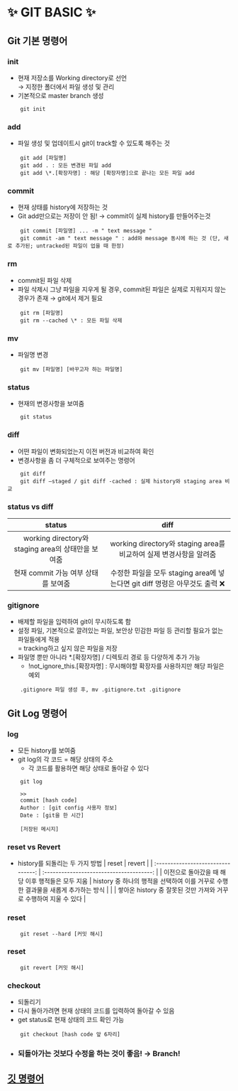 # ✨ GIT BASIC ✨

## **Git 기본 명령어**

### **init**

- 현재 저장소를 Working directory로 선언
  <br> &rarr; 지정한 폴더에서 파일 생성 및 관리
- 기본적으로 master branch 생성

```
    git init
```

### **add**

- 파일 생성 및 업데이트시 git이 track할 수 있도록 해주는 것

```
    git add [파일명]
    git add . : 모든 변경된 파일 add
    git add \*.[확장자명] : 해당 [확장자명]으로 끝나는 모든 파일 add
```

### **commit**

- 현재 상태를 history에 저장하는 것
- Git add만으로는 저장이 안 됨!
  &rarr; commit이 실제 history를 만들어주는것

```
    git commit [파일명] ... -m " text message "
    git commit -am " text message " : add와 message 동시에 하는 것 (단, 새로 추가된; untracked된 파일이 업을 때 한정)
```

### **rm**

- commit된 파일 삭제
- 파일 삭제시 그냥 파일을 지우게 될 경우, commit된 파일은 실제로 지워지지 않는 경우가 존재 &rarr; git에서 제거 필요

```
    git rm [파일명]
    git rm --cached \* : 모든 파일 삭제
```

### **mv**

- 파일명 변경

```
    git mv [파일명] [바꾸고자 하는 파일명]
```

### **status**

- 현재의 변경사항을 보여줌

```
    git status
```

### **diff**

- 어떤 파일이 변화되었는지 이전 버전과 비교하여 확인
- 변경사항을 좀 더 구체적으로 보여주는 명령어

```
    git diff
    git diff –staged / git diff -cached : 실제 history와 staging area 비교
```

### **status vs diff**

|                       status                       |                                    diff                                     |
| :------------------------------------------------: | :-------------------------------------------------------------------------: |
| working directory와 staging area의 상태만을 보여줌 |     working directory와 staging area를 비교하여 실제 변경사항을 알려줌      |
|        현재 commit 가능 여부 상태를 보여줌         | 수정한 파일을 모두 staging area에 넣는다면 git diff 명령은 아무것도 출력 ❌ |

### **gitignore**

- 배제할 파일을 입력하여 git이 무시하도록 함
- 설정 파일, 기본적으로 깔려있는 파일, 보안상 민감한 파일 등 관리할 필요가 없는 파일들에게 적용 <br>
  = tracking하고 싶지 않은 파일을 저장
- 파일명 뿐만 아니라 \*.[확장자명] / 디렉토리 경로 등 다양하게 추가 가능
  - !not_ignore_this.[확장자명] : 무시해야할 확장자를 사용하지만 해당 파일은 예외

```
    .gitignore 파일 생성 후, mv .gitignore.txt .gitignore
```

## **Git Log 명령어**

### **log**

- 모든 history를 보여줌
- git log의 각 코드 = 해당 상태의 주소
  - 각 코드를 활용하면 해당 상태로 돌아갈 수 있다

```
    git log

    >>
    commit [hash code]
    Author : [git config 사용자 정보]
    Date : [git을 한 시간]

    [저장된 메시지]
```

### **reset vs Revert**

- history를 되돌리는 두 가지 방법
  | reset | revert |
  | :--------------------------------: | :--------------------------------------: |
  | 이전으로 돌아갔을 때 해당 이후 행적들은 모두 지움 | history 중 하나의 행적을 선택하여 이를 거꾸로 수행한 결과물을 새롭게 추가하는 방식 |
  | | 쌓아온 history 중 잘못된 것만 가져와 거꾸로 수행하여 지울 수 있다 |

### **reset**

```
    git reset --hard [커밋 해시]
```

### **reset**

```
    git revert [커밋 해시]
```

### **checkout**

- 되돌리기
- 다시 돌아가려면 현재 상태의 코드를 입력하여 돌아갈 수 있음
- get status로 현재 상태의 코드 확인 가능

```
    git checkout [hash code 앞 6자리]
```

- ### 되돌아가는 것보다 수정을 하는 것이 좋음! &rarr; Branch!

## **[깃 명령어](https://git-scm.com/docs)**
